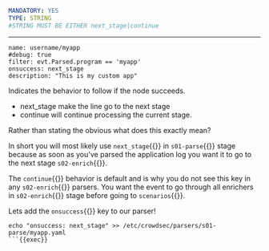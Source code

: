 ```yaml
MANDATORY: YES
TYPE: STRING
#STRING MUST BE EITHER next_stage|continue
```
---
```yaml{4}
name: username/myapp
#debug: true
filter: evt.Parsed.program == 'myapp'
onsuccess: next_stage
description: "This is my custom app"
```
Indicates the behavior to follow if the node succeeds.

- next_stage make the line go to the next stage
- continue will continue processing the current stage.

Rather than stating the obvious what does this exactly mean?

In short you will most likely use `next_stage`{{}} in `s01-parse`{{}} stage because as soon as you've parsed the application log you want it to go to the next stage `s02-enrich`{{}}.

The `continue`{{}} behavior is default and is why you do not see this key in any `s02-enrich`{{}} parsers. You want the event to go through all enrichers in `s02-enrich`{{}} stage before going to `scenarios`{{}}.

Lets add the `onsuccess`{{}} key to our parser!
```
echo "onsuccess: next_stage" >> /etc/crowdsec/parsers/s01-parse/myapp.yaml
```{{exec}}